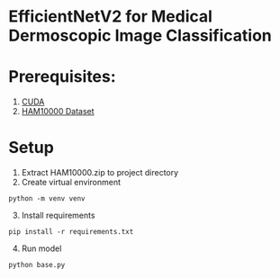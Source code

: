 # EfficientNetV2 for Medical Dermoscopic Image Classification

# Prerequisites:

1. [CUDA](https://developer.nvidia.com/cuda-downloads)
2. [HAM10000 Dataset](https://www.kaggle.com/datasets/kmader/skin-cancer-mnist-ham10000)

# Setup

1. Extract HAM10000.zip to project directory
2. Create virtual environment

```
python -m venv venv
```

3. Install requirements

```
pip install -r requirements.txt
```

4. Run model

```
python base.py
```
